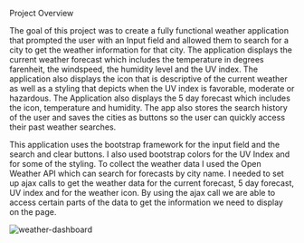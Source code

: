 Project Overview 

The goal of this project was to create a fully functional weather application that prompted the user with an Input field and allowed them to search for a city to get the weather information for that city. The application displays the current weather forecast which includes the temperature in degrees farenheit, the windspeed, the humidity level and the UV index. The application also displays the icon that is descriptive of the current weather as well as a styling that depicts when the UV index is favorable, moderate or hazardous. The Application also displays the 5 day forecast which includes the icon, temperature and humidity. The app also stores the search history of the user and saves the cities as buttons so the user can quickly access their past weather searches.

This application uses the bootstrap framework for the input field and the search and clear buttons. I also used bootstrap colors for the UV Index and for some of the styling. To collect the weather data I used the Open Weather API which can search for forecasts by city name. I needed to set up ajax calls to get the weather data for the current forecast, 5 day forecast, UV index and for the weather icon. By using the ajax call we are able to access certain parts of the data to get the information we need to display on the page. 

![weather-dashboard](https://user-images.githubusercontent.com/67764086/93645864-3f592580-f9c2-11ea-9838-875f80741142.PNG)
